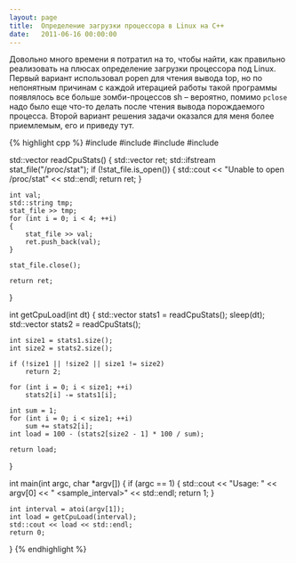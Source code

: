 ```yaml
---
layout: page
title:  Определение загрузки процессора в Linux на C++
date:   2011-06-16 00:00:00
---
```


Довольно много времени я потратил на то, чтобы найти, как правильно реализовать на плюсах определение загрузки процессора под Linux.
Первый вариант использовал popen для чтения вывода top, но по непонятным причинам с каждой итерацией работы такой программы появлялось
все больше зомби-процессов sh – вероятно, помимо `pclose` надо было еще что-то делать после чтения вывода порождаемого процесса.
Второй вариант решения задачи оказался для меня более приемлемым, его и приведу тут.

<!--break-->

{% highlight cpp %}
#include <vector>
#include <cstdlib>
#include <iostream>
#include <fstream>

std::vector<float> readCpuStats()
{
	std::vector<float> ret;
	std::ifstream stat_file("/proc/stat");
	if (!stat_file.is_open())
	{
		std::cout << "Unable to open /proc/stat" << std::endl;
		return ret;
	}

	int val;
	std::string tmp;
	stat_file >> tmp;
	for (int i = 0; i < 4; ++i)
	{
		stat_file >> val;
		ret.push_back(val);
	}

	stat_file.close();

	return ret;
}


int getCpuLoad(int dt)
{
	std::vector<float> stats1 = readCpuStats();
	sleep(dt);
	std::vector<float> stats2 = readCpuStats();

	int size1 = stats1.size();
	int size2 = stats2.size();

	if (!size1 || !size2 || size1 != size2)
		return 2;

	for (int i = 0; i < size1; ++i)
		stats2[i] -= stats1[i];

	int sum = 1;
	for (int i = 0; i < size1; ++i)
		sum += stats2[i];
	int load = 100 - (stats2[size2 - 1] * 100 / sum);

	return load;
}


int main(int argc, char *argv[])
{
	if (argc == 1)
	{
		std::cout << "Usage: " << argv[0] << " <sample_interval>"
				<< std::endl;
		return 1;
	}

	int interval = atoi(argv[1]);
	int load = getCpuLoad(interval);
	std::cout << load << std::endl;
	return 0;
}
{% endhighlight %}